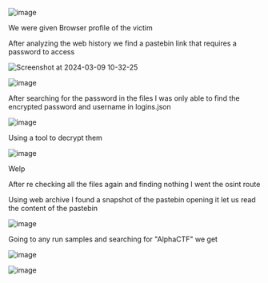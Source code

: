 ![image](https://github.com/NassimMansouri/writeups/assets/123596322/6961e8f8-1e47-4b24-94b9-69031f00a0ca)

We were given Browser profile of the victim

After analyzing the web history we find a pastebin link that requires a password to access

![Screenshot at 2024-03-09 10-32-25](https://github.com/NassimMansouri/writeups/assets/123596322/7b556e66-d4c9-4101-ac08-e10cee244cee)


![image](https://github.com/NassimMansouri/writeups/assets/123596322/77d34771-6da0-42d6-825f-e026d2257d16)


After searching for the password in the files I was only able to find the encrypted password and username in logins.json

![image](https://github.com/NassimMansouri/writeups/assets/123596322/37c36c93-5e57-48e8-8aaa-a50dabd20f4a)

Using a tool to decrypt them 

![image](https://github.com/NassimMansouri/writeups/assets/123596322/37b7e454-1dfd-49cc-ae64-439e772f2b5c)

Welp

After re checking all the files again and finding nothing I went the osint route 

Using web archive I found a snapshot of the pastebin opening it let us read the content of the pastebin

![image](https://github.com/NassimMansouri/writeups/assets/123596322/4809fe8a-e2d1-4566-baeb-225ac3b80400)

Going to any run samples and searching for "AlphaCTF" we get 

![image](https://github.com/NassimMansouri/writeups/assets/123596322/63048a17-2d84-440a-9c74-b7e640bd72fa)


![image](https://github.com/NassimMansouri/writeups/assets/123596322/21befcb3-0d54-46a9-8fa8-7b438a967ae5)
